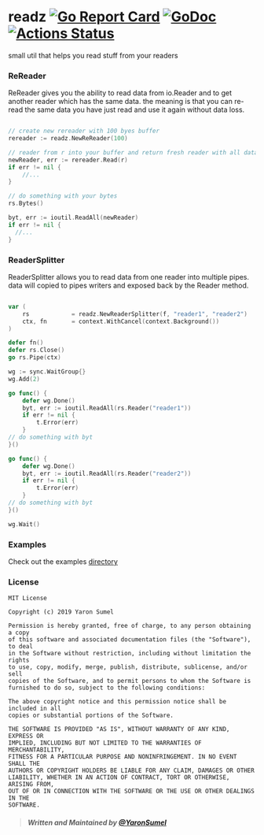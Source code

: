 # readz [![Go Report Card](https://goreportcard.com/badge/github.com/yaronsumel/readz)](https://goreportcard.com/report/github.com/yaronsumel/readz) [![GoDoc](https://godoc.org/github.com/yaronsumel/readz?status.svg)](https://godoc.org/github.com/yaronsumel/readz) [![Actions Status](https://github.com/yaronsumel/readz/workflows/Go/badge.svg)](https://github.com/yaronsumel/readz/actions)

small util that helps you read stuff from your readers

### ReReader 

ReReader gives you the ability to read data from io.Reader and to
get another reader which has the same data. the meaning is that you can
re-read the same data you have just read and use it again without data loss.

```go

// create new rereader with 100 byes buffer 
rereader := readz.NewReReader(100)

// reader from r into your buffer and return fresh reader with all data
newReader, err := rereader.Read(r)
if err != nil {
	//...
}

// do something with your bytes
rs.Bytes()

byt, err := ioutil.ReadAll(newReader)
if err != nil {
  //...
}

```

### ReaderSplitter

ReaderSplitter allows you to read data from one reader into multiple pipes.
data will copied to pipes writers and exposed back by the Reader method.

```go

var (
    rs            = readz.NewReaderSplitter(f, "reader1", "reader2")
    ctx, fn       = context.WithCancel(context.Background())
)

defer fn()
defer rs.Close()
go rs.Pipe(ctx)

wg := sync.WaitGroup{}
wg.Add(2)

go func() {
	defer wg.Done()
	byt, err := ioutil.ReadAll(rs.Reader("reader1"))
	if err != nil {
		t.Error(err)
	}
// do something with byt
}()

go func() {
	defer wg.Done()
	byt, err := ioutil.ReadAll(rs.Reader("reader2"))
	if err != nil {
		t.Error(err)
	}
// do something with byt
}()

wg.Wait()

```

### Examples

Check out the examples [directory](https://github.com/yaronsumel/readz/blob/master/example) 

### License

```
MIT License

Copyright (c) 2019 Yaron Sumel

Permission is hereby granted, free of charge, to any person obtaining a copy
of this software and associated documentation files (the "Software"), to deal
in the Software without restriction, including without limitation the rights
to use, copy, modify, merge, publish, distribute, sublicense, and/or sell
copies of the Software, and to permit persons to whom the Software is
furnished to do so, subject to the following conditions:

The above copyright notice and this permission notice shall be included in all
copies or substantial portions of the Software.

THE SOFTWARE IS PROVIDED "AS IS", WITHOUT WARRANTY OF ANY KIND, EXPRESS OR
IMPLIED, INCLUDING BUT NOT LIMITED TO THE WARRANTIES OF MERCHANTABILITY,
FITNESS FOR A PARTICULAR PURPOSE AND NONINFRINGEMENT. IN NO EVENT SHALL THE
AUTHORS OR COPYRIGHT HOLDERS BE LIABLE FOR ANY CLAIM, DAMAGES OR OTHER
LIABILITY, WHETHER IN AN ACTION OF CONTRACT, TORT OR OTHERWISE, ARISING FROM,
OUT OF OR IN CONNECTION WITH THE SOFTWARE OR THE USE OR OTHER DEALINGS IN THE
SOFTWARE.
```

> ##### Written and Maintained by [@YaronSumel](https://twitter.com/yaronsumel) #####
